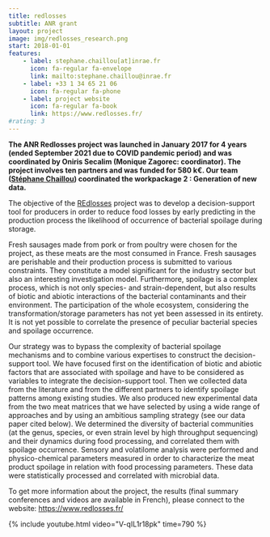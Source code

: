 ```yaml
---
title: redlosses
subtitle: ANR grant
layout: project
image: img/redlosses_research.png
start: 2018-01-01
features:
    - label: stephane.chaillou[at]inrae.fr
      icon: fa-regular fa-envelope
      link: mailto:stephane.chaillou@inrae.fr
    - label: +33 1 34 65 21 06
      icon: fa-regular fa-phone
    - label: project website
      icon: fa-regular fa-book
      link: https://www.redlosses.fr/
#rating: 3
---
```


**The ANR Redlosses project was launched in January 2017 for 4 years (ended September 2021 due to COVID pandemic period) and was coordinated by Oniris Secalim (Monique Zagorec: coordinator).  The project involves ten partners and was funded for 580 k€. Our team ([Stéphane Chaillou](https://fme.micalis.fr/team/stephane-chaillou/)) coordinated the workpackage 2 : Generation of new data.**

The objective of the [REdlosses](https://www.redlosses.fr/) project was to develop a decision-support tool for producers in order to reduce food losses by early predicting in the production process the likelihood of occurrence of bacterial spoilage during storage. 


Fresh sausages made from pork or from poultry were chosen for the project, as these meats are the most consumed in France. Fresh sausages are perishable and their production process is submitted to various constraints. They constitute a model significant for the industry sector but also an interesting investigation model. Furthermore, spoilage is a complex process, which is not only species- and strain-dependent, but also results of biotic and abiotic interactions of the bacterial contaminants and their environment. The participation of the whole ecosystem, considering the transformation/storage parameters has not yet been assessed in its entirety. It is not yet possible to correlate the presence of peculiar bacterial species and spoilage occurrence. 

Our strategy was to bypass the complexity of bacterial spoilage mechanisms and to combine various expertises to construct the decision-support tool. We have focused first on the identification of biotic and abiotic factors that are associated with spoilage and have to be considered as variables to integrate the decision-support tool. Then we collected data from the literature and from the different partners to identify spoilage patterns among existing studies. We also produced new experimental data from the two meat matrices that we have selected by using a wide range of approaches and by using an ambitious sampling strategy (see our data paper cited below). We determined the diversity of bacterial communities (at the genus, species, or even strain level by high throughput sequencing) and their dynamics during food processing, and correlated them with spoilage occurrence. Sensory and volatilome analysis were performed and physico-chemical parameters measured in order to characterize the meat product spoilage in relation with food processing parameters. These data were statistically processed and correlated with microbial data. 

To get more information about the project, the results (final summary conferences and videos are available in French), please connect to the website: https://www.redlosses.fr/


{% include youtube.html video="V-qIL1r18pk" time=790 %}



